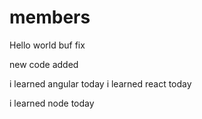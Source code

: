 # members
Hello world buf fix

new code added

i learned angular today
i learned react today

i learned node today
